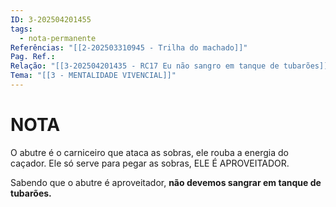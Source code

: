 ```yaml
---
ID: 3-202504201455
tags:
  - nota-permanente
Referências: "[[2-202503310945 - Trilha do machado]]"
Pag. Ref.: 
Relação: "[[3-202504201435 - RC17 Eu não sangro em tanque de tubarões]]"
Tema: "[[3 - MENTALIDADE VIVENCIAL]]"
---
```

# NOTA 

O abutre é o carniceiro que ataca as sobras, ele rouba a energia do caçador. Ele só serve para pegar as sobras, ELE É APROVEITADOR.

Sabendo que o abutre é aproveitador, **não devemos sangrar em tanque de tubarões.**




